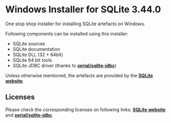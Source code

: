# Windows Installer for SQLite 3.44.0
One stop shop installer for installing SQLite artefacts on Windows. 

Following components can be installed using this installer:

* SQLite sources
* SQLite documentation
* SQLite DLL (32 + 64bit)
* SQLite 64 bit tools
* SQLite JDBC driver (thanks to **[xerial/sqlite-jdbc](https://github.com/xerial/sqlite-jdbc)**)

Unless otherwise mentioned, the artefacts are provided by the **[SQLite website](https://www.sqlite.org)**.

## Licenses
Please check the corresponding licenses on following links: **[SQLite website](https://www.sqlite.org)** and **[xerial/sqlite-jdbc](https://github.com/xerial/sqlite-jdbc)**.
